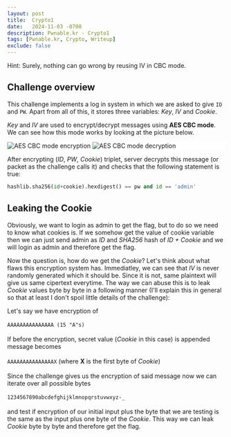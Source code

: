 ```yaml
---
layout: post
title:  Crypto1
date:   2024-11-03 -0700
description: Pwnable.kr - Crypto1
tags: [Pwnable.kr, Crypto, Writeup]
exclude: false
---
```


<div class="spoiler-container">
  <div>Hint:&nbsp;<span class="spoiler-text">Surely, nothing can go wrong by reusing IV in CBC mode.</span></div>
</div>

## Challenge overview

This challenge implements a log in system in which we are asked to give `ID` and `PW`. Apart from all of this, it stores three variables: *Key*, *IV* and *Cookie*.

*Key* and *IV* are used to encrypt/decrypt messages using **AES CBC mode**. We can see how this mode works by looking at the picture below.

<div style="background-color: white;">
<img src="https://upload.wikimedia.org/wikipedia/commons/thumb/8/80/CBC_encryption.svg/2560px-CBC_encryption.svg.png" alt="AES CBC mode encryption" title="AES CBC mode encryption">
<img src="https://upload.wikimedia.org/wikipedia/commons/thumb/2/2a/CBC_decryption.svg/2560px-CBC_decryption.svg.png" alt="AES CBC mode decryption" title="AES CBC mode decryption">
</div>

After encrypting (*ID*, *PW*, *Cookie*) triplet, server decrypts this message (or packet as the challenge calls it) and checks that the following statement is true:

```python
hashlib.sha256(id+cookie).hexdigest() == pw and id == 'admin'
```

## Leaking the Cookie

Obviously, we want to login as admin to get the flag, but to do so we need to know what cookies is. If we somehow get the value of cookie variable then we can just send admin as *ID* and *SHA256* hash of *ID + Cookie* and we will login as admin and therefore get the flag.

Now the question is, how do we get the *Cookie*? Let's think about what flaws this encryption system has. Immediatley, we can see that *IV* is never randomly generated which it should be. Since it is not, same plaintext will give us same cipertext everytime. The way we can abuse this is to leak *Cookie* values byte by byte in a following manner (I'll explain this in general so that at least I don't spoil little details of the challenge):

Let's say we have encryption of \
\
`AAAAAAAAAAAAAAA (15 "A"s)` \
\
If before the encryption, secret value (*Cookie* in this case) is appended message becomes \
\
`AAAAAAAAAAAAAAAX` (where **X** is the first byte of *Cookie*) \
\
Since the challenge gives us the encryption of said message now we can iterate over all possible bytes \
\
`1234567890abcdefghijklmnopqrstuvwxyz-_` \
\
and test if encryption of our initial input plus the byte that we are testing is the same as the input plus one byte of the *Cookie*. This way we can leak *Cookie* byte by byte and therefore get the flag.

